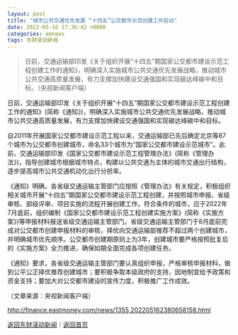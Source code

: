 ```yaml
---
layout: post
title: "城市公共交通优先发展 “十四五”公交都市示范创建工作启动"
date: 2022-05-16 17:36:42 +0800
categories: emnews
tags: 东财滚动新闻
---
```

> 日前，交通运输部印发《关于组织开展“十四五”期国家公交都市建设示范工程创建工作的通知》，明确深入实施城市公共交通优先发展战略，推动城市公共交通高质量发展，有力支撑加快建设交通强国和实现碳达峰碳中和目标。（央视新闻客户端）

<p>日前，交通运输部印发《关于组织开展“十四五”期国家公交都市建设示范工程创建工作的通知》(简称《通知》)，明确深入实施城市公共交通优先发展战略，推动城市公共交通高质量发展，有力支撑加快建设交通强国和实现碳达峰碳中和目标。</p>
 <p>自2011年开展国家公交都市建设示范工程以来，交通运输部已先后确定北京等87个城市为公交都市创建城市，命名33个城市为“国家公交都市建设示范城市”。此前，交通运输部印发《国家公交都市建设示范工程管理办法》(简称《管理办法》)，指导创建城市根据城市特点，构建以公共交通为主体的城市交通出行结构，逐步提高城市公共交通机动化出行分担率。</p>
 <p>《通知》明确，各省级交通运输主管部门应按照《管理办法》有关规定，积极组织相关城市开展“十四五”期国家公交都市建设示范工程创建，并按照城市申报、省级审核、部级评审、项目实施的流程开展创建工作。符合条件的城市，应于2022年7月底前，组织编制《国家公交都市建设示范工程创建实施方案》(简称《实施方案》)等申报材料报送省级交通运输主管部门。省级交通运输主管部门于8月底前完成对公交都市创建申报材料的审核，择优向交通运输部推荐不超过两个创建城市，并明确城市优先顺序。公交都市创建期原则上为3年，创建城市要严格按照批复后的《实施方案》全力推进，确保如期全面完成各项创建任务。</p>
 <p>《通知》要求，各省级交通运输主管部门要认真组织申报，严格审核申报材料，做到公平公正择优推荐创建城市；要积极争取本级政府的支持，因地制宜给予政策和资金支持；要加大对公交都市建设的宣传力度，积极推广工作成效。</p><p class="em_media">（文章来源：央视新闻客户端）</p>

<http://finance.eastmoney.com/news/1355,202205162380658158.html>

[返回东财滚动新闻](//finews.withounder.com/emnews/)｜[返回首页](//finews.withounder.com/)